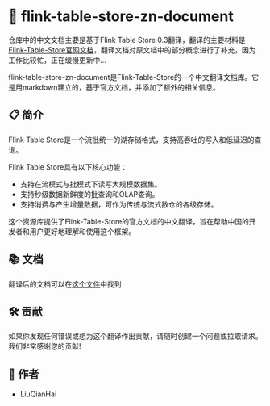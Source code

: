 # :book: flink-table-store-zn-document

仓库中的中文文档主要是基于Flink Table Store 0.3翻译，翻译的主要材料是[Flink-Table-Store官网文档](https://nightlies.apache.org/flink/flink-table-store-docs-master/docs/concepts/overview/)，翻译文档对原文档中的部分概念进行了补充，因为工作比较忙，正在缓慢更新中...

flink-table-store-zn-document是Flink-Table-Store的一个中文翻译文档库。它是用markdown建立的，基于官方文档，并添加了额外的相关信息。

## :clipboard: 简介

Flink Table Store是一个流批统一的湖存储格式，支持高吞吐的写入和低延迟的查询。

Flink Table Store具有以下核心功能：
 - 支持在流模式与批模式下读写大规模数据集。
 - 支持秒级数据新鲜度的批查询和OLAP查询。
 - 支持消费与产生增量数据，可作为传统与流式数仓的各级存储。

这个资源库提供了Flink-Table-Store的官方文档的中文翻译，旨在帮助中国的开发者和用户更好地理解和使用这个框架。

## :books: 文档

翻译后的文档可以在[这个文件](table-store-0.3-document\Flink-Table-Store-中文文档.md)中找到


## :hammer_and_wrench: 贡献

如果你发现任何错误或想为这个翻译作出贡献，请随时创建一个问题或拉取请求。我们非常感谢您的贡献!

## :man: 作者

- LiuQianHai
